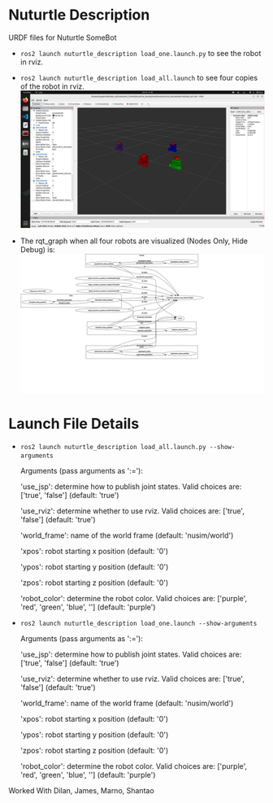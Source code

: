 # Nuturtle  Description
URDF files for Nuturtle SomeBot
* `ros2 launch nuturtle_description load_one.launch.py` to see the robot in rviz.
* `ros2 launch nuturtle_description load_all.launch` to see four copies of the robot in rviz.
![](images/rviz.png)

* The rqt_graph when all four robots are visualized (Nodes Only, Hide Debug) is:
![](images/rqt_graph.svg)
# Launch File Details
* `ros2 launch nuturtle_description load_all.launch.py --show-arguments`
  
  Arguments (pass arguments as '<name>:=<value>'):

    'use_jsp':
        determine how to publish joint states. Valid choices are: ['true', 'false']
        (default: 'true')

    'use_rviz':
        determine whether to use rviz. Valid choices are: ['true', 'false']
        (default: 'true')

    'world_frame':
        name of the world frame
        (default: 'nusim/world')

    'xpos':
        robot starting x position
        (default: '0')

    'ypos':
        robot starting y position
        (default: '0')

    'zpos':
        robot starting z position
        (default: '0')

    'robot_color':
        determine the robot color. Valid choices are: ['purple', 'red', 'green', 'blue', '']
        (default: 'purple')

* `ros2 launch nuturtle_description load_one.launch --show-arguments`
  
  Arguments (pass arguments as '<name>:=<value>'):
    
    'use_jsp':
        determine how to publish joint states. Valid choices are: ['true', 'false']
        (default: 'true')

    'use_rviz':
        determine whether to use rviz. Valid choices are: ['true', 'false']
        (default: 'true')

    'world_frame':
        name of the world frame
        (default: 'nusim/world')

    'xpos':
        robot starting x position
        (default: '0')

    'ypos':
        robot starting y position
        (default: '0')

    'zpos':
        robot starting z position
        (default: '0')

    'robot_color':
        determine the robot color. Valid choices are: ['purple', 'red', 'green', 'blue', '']
        (default: 'purple')

Worked With Dilan, James, Marno, Shantao